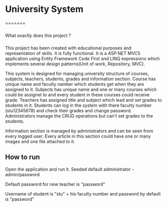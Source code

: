 # University System
=======
 

### 

What exactly does this project ? 
###
 
This project has been created with educational purposes and representation of skills. It is fully functional.
It is a ASP.NET MVC5 application using Entity Framework Code First and LINQ expressions which implements several design 
patterns(Unit of work, Repository, MVC). 

This system is designed for managing university structure of courses, subjects, teachers, students, grades and information section.
Course has unique name and faculty namber which students get when they are assigned to it. 
Subjects has unique name and one or many courses which could be assignet to and every student in these courses could receive grade.
Teachers has assigned title and subject which lead and set grades to students in it.
Students can log in the system with there faculty number (stu12345678) and check their grades and change password.
Administrators manage the CRUD operations but can't set grades to the students. 

Information section is managed by administrators and can be seen from every logged user. Every article in this section could have one or many images and one file attached to it.

How to run
------------
Open the application and run it.
Seeded default administrator -  admin/password

Default password for new teacher is "password" 

Username of student is "stu" + his faculty number and password by default is "password"

